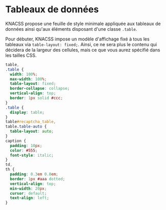 # Tableaux de données

KNACSS propose une feuille de style minimale appliquée aux tableaux de données ainsi qu'aux éléments disposant d'une classe `.table`.

Pour débuter, KNACSS impose un modèle d'affichage fixé à tous les tableaux via `table-layout: fixed;`. Ainsi, ce ne sera plus le contenu qui décidera de la largeur des cellules, mais ce que vous aurez spécifié dans les tailles CSS.

```css
table,
.table {
  width: 100%;
  max-width: 100%;
  table-layout: fixed;
  border-collapse: collapse;
  vertical-align: top;
  border: 1px solid #ccc;
}
.table {
  display: table;
}
table#recaptcha_table,
table.table-auto {
  table-layout: auto;
}
caption {
  padding: 10px;
  color: #555;
  font-style: italic;
}
td,
th {
  padding: 0.3em 0.8em;
  border: 1px #aaa dotted;
  vertical-align: top;
  min-width: 20px;
  cursor: default;
  text-align: left;
}
```
